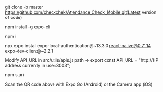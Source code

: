 git clone -b master https://github.com/checkchek/Attendance_Check_Mobile.git(Latest version of code)

npm install -g expo-cli      

npm i

npx expo install expo-local-authentication@~13.3.0 react-native@0.71.14 expo-dev-client@~2.2.1

Modify API_URL in src/utils/apis.js path
-> export const API_URL = "http://(IP address currently in use):3003";

npm start

Scan the QR code above with Expo Go (Android) or the Camera app (iOS)
